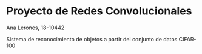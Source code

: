 # Proyecto de Redes Convolucionales
  Ana Lerones, 18-10442

Sistema de reconocimiento de objetos a partir del conjunto de datos CIFAR-100
